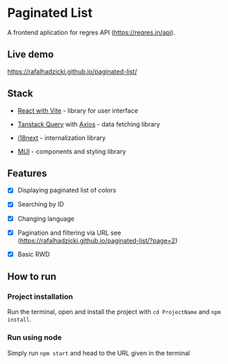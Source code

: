 # Paginated List

A frontend aplication for regres API (https://reqres.in/api).

## Live demo

https://rafalhadzicki.github.io/paginated-list/

## Stack

- [React with Vite](https://vitejs.dev) - library for user interface

- [Tanstack Query](https://tanstack.com/query/latest) with [Axios](https://axios-http.com/docs/intro) - data fetching library

- [i18next](https://mui.com) - internalization library

- [MUI](https://mui.com) - components and styling library

## Features

- [x] Displaying paginated list of colors

- [x] Searching by ID

- [x] Changing language

- [x] Pagination and filtering via URL see (https://rafalhadzicki.github.io/paginated-list/?page=2)

- [x] Basic RWD

## How to run

### Project installation

Run the terminal, open and install the project with `cd ProjectName` and `npm install`.

### Run using node

Simply run `npm start` and head to the URL given in the terminal
